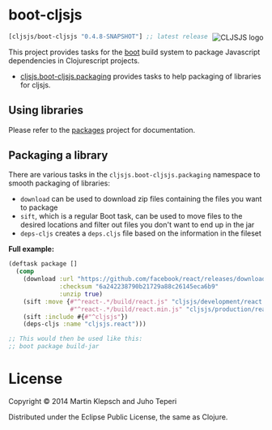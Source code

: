 # boot-cljsjs

<img src="https://dl.dropboxusercontent.com/u/453692/cljsjs-logo.png"
  alt="CLJSJS logo" align="right" />

[](dependency)
```clojure
[cljsjs/boot-cljsjs "0.4.8-SNAPSHOT"] ;; latest release
```
[](/dependency)

This project provides tasks for the [boot][boot] build system to
package Javascript dependencies in Clojurescript projects.

- [cljsjs.boot-cljsjs.packaging][packaging-ns] provides tasks to help
  packaging of libraries for cljsjs.

## Using libraries

Please refer to the [packages][cljsjs-packages] project for documentation.

## Packaging a library

There are various tasks in the `cljsjs.boot-cljsjs.packaging` namespace to smooth
packaging of libraries:

- `download` can be used to download zip files containing the files you want to package
- `sift`, which is a regular Boot task, can be used to move files to the desired locations and filter out files you don't want to end up in the jar
- `deps-cljs` creates a `deps.cljs` file based on the information in the fileset

**Full example:**

```clojure
(deftask package []
  (comp
    (download :url "https://github.com/facebook/react/releases/download/v0.12.2/react-0.12.2.zip"
              :checksum "6a242238790b21729a88c26145eca6b9"
              :unzip true)
    (sift :move {#"^react-.*/build/react.js" "cljsjs/development/react.inc.js"
                 #"^react-.*/build/react.min.js" "cljsjs/production/react.min.inc.js"})
    (sift :include #{#"^cljsjs"})
    (deps-cljs :name "cljsjs.react")))

;; This would then be used like this:
;; boot package build-jar
```

# License

Copyright © 2014 Martin Klepsch and Juho Teperi

Distributed under the Eclipse Public License, the same as Clojure.

[boot]: https://github.com/boot-clj/boot
[cljsjs-packages]: https://github.com/cljsjs/packages
[packaging-ns]: src/cljsjs/boot_cljsjs/packaging.clj
[main-ns]: src/cljsjs/boot_cljsjs.clj
[boot-cljs]: https://github.com/adzerk/boot-cljs
[cljsjs-react]: https://github.com/cljsjs/packages/tree/master/react
